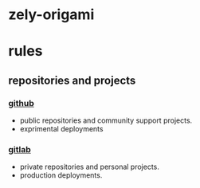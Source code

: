 # zely-origami
# rules
## repositories and projects
### [github](https://github.com/zely-origami)
- public repositories and community support projects.
- exprimental deployments
### [gitlab](https://gitlab.com/zely.origami)
- private repositories and personal projects.
- production deployments.
